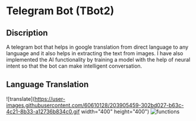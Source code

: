 # Telegram Bot (TBot2)
## Discription
A telegram bot that helps in google translation from direct language to any language and it also helps in extracting the text from images. I have also implemented the AI functionality by training a model with the help of neural intent so that the bot can make intelligent conversation.
## Language Translation
![translate](https://user-images.githubusercontent.com/60610128/203905459-302bd027-b63c-4c21-8b33-a12736b834c0.gif width="400" height="400") ![functions](https://user-images.githubusercontent.com/60610128/203909606-557d0d2d-35c3-4766-ad62-2dfb5b802f17.gif)

<!-- ![alt-text-1](image1.png "title-1") ![alt-text-2](image2.png "title-2") -->

